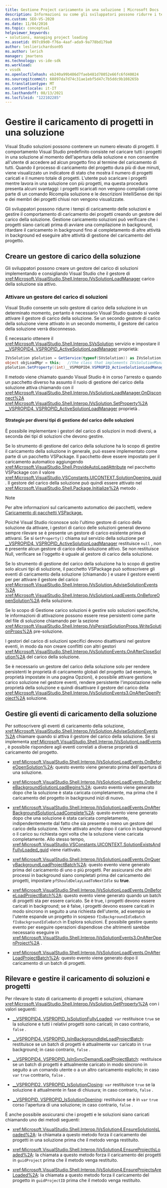 ```yaml
---
title: Gestione Project caricamento in una soluzione | Microsoft Docs
description: Informazioni su come gli sviluppatori possono ridurre i tempi di caricamento delle soluzioni e gestire il comportamento di caricamento dei progetti creando un gestore del carico di soluzioni.
ms.custom: SEO-VS-2020
ms.date: 11/04/2016
ms.topic: conceptual
helpviewer_keywords:
- solutions, managing project loading
ms.assetid: 097c89d0-f76a-4aaf-ada9-9a778bd179a0
author: leslierichardson95
ms.author: lerich
manager: jmartens
ms.technology: vs-ide-sdk
ms.workload:
- vssdk
ms.openlocfilehash: eb240a99b486d7faeb481d78052e66fc6fd40024
ms.sourcegitcommit: 68897da7d74c31ae1ebf5d47c7b5ddc9b108265b
ms.translationtype: MT
ms.contentlocale: it-IT
ms.lasthandoff: 08/13/2021
ms.locfileid: "122102285"
---
```

# <a name="manage-project-loading-in-a-solution"></a>Gestire il caricamento di progetti in una soluzione
Visual Studio soluzioni possono contenere un numero elevato di progetti. Il comportamento Visual Studio predefinito consiste nel caricare tutti i progetti in una soluzione al momento dell'apertura della soluzione e non consentire all'utente di accedere ad alcun progetto fino al termine del caricamento di tutti. Quando il processo di caricamento del progetto dura più di due minuti, viene visualizzato un indicatore di stato che mostra il numero di progetti caricati e il numero totale di progetti. L'utente può scaricare i progetti mentre lavora in una soluzione con più progetti, ma questa procedura presenta alcuni svantaggi: i progetti scaricati non vengono compilati come parte di un comando Ricompila soluzione e le descrizioni IntelliSense dei tipi e dei membri dei progetti chiusi non vengono visualizzate.

 Gli sviluppatori possono ridurre i tempi di caricamento delle soluzioni e gestire il comportamento di caricamento dei progetti creando un gestore del carico della soluzione. Gestione caricamento soluzioni può verificare che i progetti siano caricati prima di avviare una compilazione in background, ritardare il caricamento in background fino al completamento di altre attività in background ed eseguire altre attività di gestione del caricamento del progetto.

## <a name="create-a-solution-load-manager"></a>Creare un gestore di carico della soluzione
 Gli sviluppatori possono creare un gestore del carico di soluzioni implementando e consigliando Visual Studio che il gestore di <xref:Microsoft.VisualStudio.Shell.Interop.IVsSolutionLoadManager> carico della soluzione sia attivo.

### <a name="activate-a-solution-load-manager"></a>Attivare un gestore del carico di soluzioni
 Visual Studio consente un solo gestore di carico della soluzione in un determinato momento, pertanto è necessario Visual Studio quando si vuole attivare il gestore di carico della soluzione. Se un secondo gestore di carico della soluzione viene attivato in un secondo momento, il gestore del carico della soluzione verrà disconnesso.

 È necessario ottenere il <xref:Microsoft.VisualStudio.Shell.Interop.SVsSolution> servizio e impostare il [__VSPROPID4. VSPROPID_ActiveSolutionLoadManager](<xref:Microsoft.VisualStudio.Shell.Interop.__VSPROPID4.VSPROPID_ActiveSolutionLoadManager>) proprietà:

```csharp
IVsSolution pSolution = GetService(typeof(SVsSolution)) as IVsSolution;
object objLoadMgr = this;   //the class that implements IVsSolutionManager
pSolution.SetProperty((int)__VSPROPID4.VSPROPID_ActiveSolutionLoadManager, objLoadMgr);
```

 Il metodo viene chiamato quando Visual Studio è in corso l'arresto o quando un pacchetto diverso ha assunto il ruolo di gestione del carico della soluzione attiva chiamando con il <xref:Microsoft.VisualStudio.Shell.Interop.IVsSolutionLoadManager.OnDisconnect%2A> <xref:Microsoft.VisualStudio.Shell.Interop.IVsSolution.SetProperty%2A> [__VSPROPID4. VSPROPID_ActiveSolutionLoadManager](<xref:Microsoft.VisualStudio.Shell.Interop.__VSPROPID4.VSPROPID_ActiveSolutionLoadManager>) proprietà .

#### <a name="strategies-for-different-kinds-of-solution-load-manager"></a>Strategie per diversi tipi di gestione del carico delle soluzioni
 È possibile implementare i gestori del carico di soluzioni in modi diversi, a seconda dei tipi di soluzioni che devono gestire.

 Se lo strumento di gestione del carico della soluzione ha lo scopo di gestire il caricamento della soluzione in generale, può essere implementato come parte di un pacchetto VSPackage. Il pacchetto deve essere impostato per il caricamento automatico aggiungendo <xref:Microsoft.VisualStudio.Shell.ProvideAutoLoadAttribute> nel pacchetto VSPackage con il valore <xref:Microsoft.VisualStudio.VSConstants.UICONTEXT.SolutionOpening_guid> . Il gestore del carico della soluzione può quindi essere attivato nel <xref:Microsoft.VisualStudio.Shell.Package.Initialize%2A> metodo .

> [!NOTE]
> Per altre informazioni sul caricamento automatico dei pacchetti, vedere [Caricamento di pacchetti VSPackage.](../extensibility/loading-vspackages.md)

 Poiché Visual Studio riconosce solo l'ultimo gestore di carico della soluzione da attivare, i gestori di carico delle soluzioni generali devono sempre rilevare se è presente un gestore di carico esistente prima di attivarsi. Se si `GetProperty()` chiama sul servizio della soluzione per [__VSPROPID4. VSPROPID_ActiveSolutionLoadManager](<xref:Microsoft.VisualStudio.Shell.Interop.__VSPROPID4.VSPROPID_ActiveSolutionLoadManager>) restituisce `null` , non è presente alcun gestore di carico della soluzione attivo. Se non restituisce Null, verificare se l'oggetto è uguale al gestore di carico della soluzione.

 Se lo strumento di gestione del carico della soluzione ha lo scopo di gestire solo alcuni tipi di soluzione, il pacchetto VSPackage può sottoscrivere gli eventi di caricamento della soluzione (chiamando ) e usare il gestore eventi per per attivare il gestore del carico <xref:Microsoft.VisualStudio.Shell.Interop.IVsSolution.AdviseSolutionEvents%2A> <xref:Microsoft.VisualStudio.Shell.Interop.IVsSolutionLoadEvents.OnBeforeOpenSolution%2A> della soluzione.

 Se lo scopo di Gestione carico soluzioni è gestire solo soluzioni specifiche, le informazioni di attivazione possono essere rese persistenti come parte del file di soluzione chiamando per la sezione <xref:Microsoft.VisualStudio.Shell.Interop.IVsPersistSolutionProps.WriteSolutionProps%2A> pre-soluzione.

 I gestori del carico di soluzioni specifici devono disattivarsi nel gestore eventi, in modo da non creare conflitti con altri gestori <xref:Microsoft.VisualStudio.Shell.Interop.IVsSolutionEvents.OnAfterCloseSolution%2A> del carico della soluzione.

 Se è necessario un gestore del carico della soluzione solo per rendere persistenti le proprietà di caricamento globali del progetto (ad esempio, le proprietà impostate in una pagina Opzioni), è possibile attivare gestione carico soluzione nel gestore eventi, rendere persistente l'impostazione nelle proprietà della soluzione e quindi disattivare il gestore del carico della <xref:Microsoft.VisualStudio.Shell.Interop.IVsSolutionEvents3.OnAfterOpenProject%2A> soluzione.

## <a name="handle-solution-load-events"></a>Gestire gli eventi di caricamento della soluzione
 Per sottoscrivere gli eventi di caricamento della soluzione, <xref:Microsoft.VisualStudio.Shell.Interop.IVsSolution.AdviseSolutionEvents%2A> chiamare quando si attiva il gestore del carico della soluzione. Se si implementa <xref:Microsoft.VisualStudio.Shell.Interop.IVsSolutionLoadEvents> , è possibile rispondere agli eventi correlati a diverse proprietà di caricamento del progetto.

- <xref:Microsoft.VisualStudio.Shell.Interop.IVsSolutionLoadEvents.OnBeforeOpenSolution%2A>: questo evento viene generato prima dell'apertura di una soluzione.

- <xref:Microsoft.VisualStudio.Shell.Interop.IVsSolutionLoadEvents.OnBeforeBackgroundSolutionLoadBegins%2A>: questo evento viene generato dopo che la soluzione è stata caricata completamente, ma prima che il caricamento del progetto in background inizi di nuovo.

- <xref:Microsoft.VisualStudio.Shell.Interop.IVsSolutionLoadEvents.OnAfterBackgroundSolutionLoadComplete%2A>: questo evento viene generato dopo che una soluzione è stata caricata completamente, indipendentemente dal fatto che sia presente o meno un gestore del carico della soluzione. Viene attivato anche dopo il carico in background o il carico su richiesta ogni volta che la soluzione viene caricata completamente. Allo stesso tempo, <xref:Microsoft.VisualStudio.VSConstants.UICONTEXT.SolutionExistsAndFullyLoaded_guid> viene riattivato.

- <xref:Microsoft.VisualStudio.Shell.Interop.IVsSolutionLoadEvents.OnQueryBackgroundLoadProjectBatch%2A>: questo evento viene generato prima del caricamento di uno o più progetti. Per assicurarsi che altri processi in background siano completati prima del caricamento dei progetti, impostare `pfShouldDelayLoadToNextIdle` su **true**.

- <xref:Microsoft.VisualStudio.Shell.Interop.IVsSolutionLoadEvents.OnBeforeLoadProjectBatch%2A>: questo evento viene generato quando un batch di progetti sta per essere caricato. Se è true, i progetti devono essere caricati in background; se è false, i progetti devono essere caricati in modo sincrono in seguito a una richiesta dell'utente, ad esempio se l'utente espande un progetto in sospeso `fIsBackgroundIdleBatch` `fIsBackgroundIdleBatch` in Esplora soluzioni. È possibile gestire questo evento per eseguire operazioni dispendiose che altrimenti sarebbe necessario eseguire in <xref:Microsoft.VisualStudio.Shell.Interop.IVsSolutionEvents3.OnAfterOpenProject%2A> .

- <xref:Microsoft.VisualStudio.Shell.Interop.IVsSolutionLoadEvents.OnAfterLoadProjectBatch%2A>: questo evento viene generato dopo il caricamento di un batch di progetti.

## <a name="detect-and-manage-solution-and-project-loading"></a>Rilevare e gestire il caricamento di soluzioni e progetti
 Per rilevare lo stato di caricamento di progetti e soluzioni, chiamare <xref:Microsoft.VisualStudio.Shell.Interop.IVsSolution.GetProperty%2A> con i valori seguenti:

- [__VSPROPID4. VSPROPID_IsSolutionFullyLoaded](<xref:Microsoft.VisualStudio.Shell.Interop.__VSPROPID4.VSPROPID_IsSolutionFullyLoaded>): `var` restituisce `true` se la soluzione e tutti i relativi progetti sono caricati; in caso contrario, `false` .

- [__VSPROPID4. VSPROPID_IsInBackgroundIdleLoadProjectBatch](<xref:Microsoft.VisualStudio.Shell.Interop.__VSPROPID4.VSPROPID_IsInBackgroundIdleLoadProjectBatch>): restituisce se un batch di progetti è attualmente `var` caricato in `true` background; in caso contrario, `false` .

- [__VSPROPID4. VSPROPID_IsInSyncDemandLoadProjectBatch](<xref:Microsoft.VisualStudio.Shell.Interop.__VSPROPID4.VSPROPID_IsInSyncDemandLoadProjectBatch>): restituisce se un batch di progetti è attualmente caricato in modo sincrono in seguito a un comando utente o a un altro caricamento esplicito; in caso `var` `true` contrario, `false` .

- [__VSPROPID2. VSPROPID_IsSolutionClosing](<xref:Microsoft.VisualStudio.Shell.Interop.__VSPROPID2.VSPROPID_IsSolutionClosing>): `var` restituisce `true` se la soluzione è attualmente in fase di chiusura; in caso contrario, `false` .

- [__VSPROPID. VSPROPID_IsSolutionOpening](<xref:Microsoft.VisualStudio.Shell.Interop.__VSPROPID.VSPROPID_IsSolutionOpening>): restituisce se è in `var` `true` corso l'apertura di una soluzione; in caso contrario, `false` .

È anche possibile assicurarsi che i progetti e le soluzioni siano caricati chiamando uno dei metodi seguenti:

- <xref:Microsoft.VisualStudio.Shell.Interop.IVsSolution4.EnsureSolutionIsLoaded%2A>: la chiamata a questo metodo forza il caricamento dei progetti in una soluzione prima che il metodo venga restituito.

- <xref:Microsoft.VisualStudio.Shell.Interop.IVsSolution4.EnsureProjectIsLoaded%2A>: la chiamata a questo metodo forza il caricamento dei progetti in `guidProject` prima che il metodo venga restituito.

- <xref:Microsoft.VisualStudio.Shell.Interop.IVsSolution4.EnsureProjectsAreLoaded%2A>: la chiamata a questo metodo forza il caricamento del progetto in `guidProjectID` prima che il metodo venga restituito.
